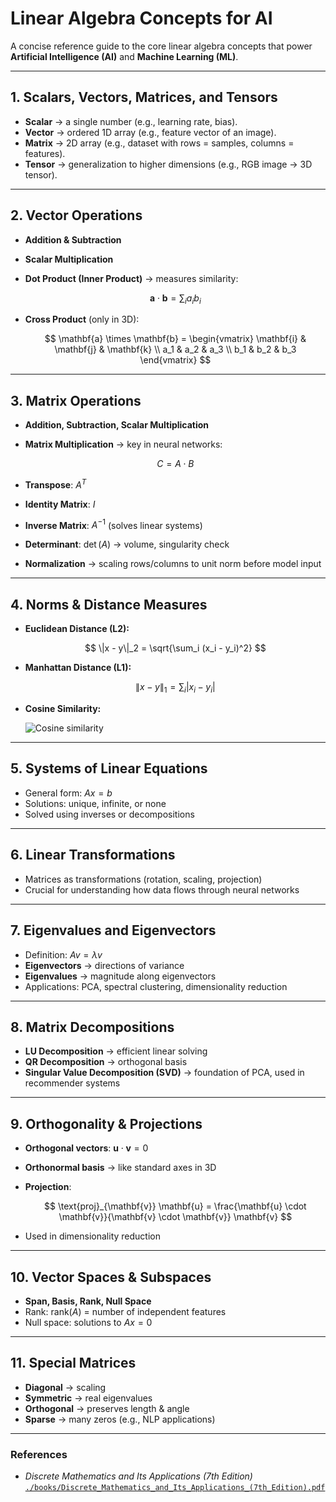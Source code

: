 # Linear Algebra Concepts for AI

A concise reference guide to the core linear algebra concepts that power **Artificial Intelligence (AI)** and **Machine Learning (ML)**.

---

## 1. Scalars, Vectors, Matrices, and Tensors

- **Scalar** → a single number (e.g., learning rate, bias).  
- **Vector** → ordered 1D array (e.g., feature vector of an image).  
- **Matrix** → 2D array (e.g., dataset with rows = samples, columns = features).  
- **Tensor** → generalization to higher dimensions (e.g., RGB image → 3D tensor).  

---

## 2. Vector Operations

- **Addition & Subtraction**  
- **Scalar Multiplication**  
- **Dot Product (Inner Product)** → measures similarity:  

  $$
  \mathbf{a} \cdot \mathbf{b} = \sum_i a_i b_i
  $$

- **Cross Product** (only in 3D):  

  $$
  \mathbf{a} \times \mathbf{b} = 
  \begin{vmatrix}
  \mathbf{i} & \mathbf{j} & \mathbf{k} \\
  a_1 & a_2 & a_3 \\
  b_1 & b_2 & b_3
  \end{vmatrix}
  $$

---

## 3. Matrix Operations

- **Addition, Subtraction, Scalar Multiplication**  
- **Matrix Multiplication** → key in neural networks:  

  $$
  C = A \cdot B
  $$

- **Transpose**: $A^T$  
- **Identity Matrix**: $I$  
- **Inverse Matrix**: $A^{-1}$ (solves linear systems)  
- **Determinant**: $\det(A)$ → volume, singularity check  
- **Normalization** → scaling rows/columns to unit norm before model input  

---

## 4. Norms & Distance Measures

- **Euclidean Distance (L2):**

  $$
  \|x - y\|_2 = \sqrt{\sum_i (x_i - y_i)^2}
  $$

- **Manhattan Distance (L1):**

  $$
  \|x - y\|_1 = \sum_i |x_i - y_i|
  $$

- **Cosine Similarity:**

  ![Cosine similarity](https://latex.codecogs.com/svg.latex?\color{white}\cos(\theta)=\frac{\mathbf{a}\cdot\mathbf{b}}{\|\mathbf{a}\|\;\|\mathbf{b}\|})

---

## 5. Systems of Linear Equations

- General form: $Ax = b$  
- Solutions: unique, infinite, or none  
- Solved using inverses or decompositions  

---

## 6. Linear Transformations

- Matrices as transformations (rotation, scaling, projection)  
- Crucial for understanding how data flows through neural networks  

---

## 7. Eigenvalues and Eigenvectors

- Definition: $Av = \lambda v$  
- **Eigenvectors** → directions of variance  
- **Eigenvalues** → magnitude along eigenvectors  
- Applications: PCA, spectral clustering, dimensionality reduction  

---

## 8. Matrix Decompositions

- **LU Decomposition** → efficient linear solving  
- **QR Decomposition** → orthogonal basis  
- **Singular Value Decomposition (SVD)** → foundation of PCA, used in recommender systems  

---

## 9. Orthogonality & Projections

- **Orthogonal vectors**: $\mathbf{u} \cdot \mathbf{v} = 0$  
- **Orthonormal basis** → like standard axes in 3D  
- **Projection**:  

  $$
  \text{proj}_{\mathbf{v}} \mathbf{u} = \frac{\mathbf{u} \cdot \mathbf{v}}{\mathbf{v} \cdot \mathbf{v}} \mathbf{v}
  $$

- Used in dimensionality reduction  

---

## 10. Vector Spaces & Subspaces

- **Span, Basis, Rank, Null Space**  
- Rank: $\text{rank}(A)$ = number of independent features  
- Null space: solutions to $Ax = 0$  

---

## 11. Special Matrices

- **Diagonal** → scaling  
- **Symmetric** → real eigenvalues  
- **Orthogonal** → preserves length & angle  
- **Sparse** → many zeros (e.g., NLP applications)  

---

### References

- *Discrete Mathematics and Its Applications (7th Edition)*  
  [`./books/Discrete_Mathematics_and_Its_Applications_(7th_Edition).pdf`](./books/Discrete_Mathematics_and_Its_Applications_(7th_Edition).pdf)
